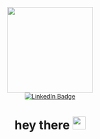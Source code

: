 <div id="header" align="center">
  <img src="https://media.giphy.com/media/v1.Y2lkPTc5MGI3NjExbWl2NnA3ZXNhdmVyMDJ1ZGM3ZjAwY3MwOGJtMHl0YnBscm10eXJheCZlcD12MV9pbnRlcm5hbF9naWZfYnlfaWQmY3Q9cw/Z9Pfqoa4fdnZayauCx/giphy.gif" width="200"/>
</div>
<div id="badges" align="center">
  <a href="https://www.linkedin.com/in/olga-efimovskikh/">
    <img src="https://img.shields.io/badge/LinkedIn-blue?style=for-the-badge&logo=linkedin&logoColor=white" alt="LinkedIn Badge"/>
  </a>
</div>
<div id="body" align="center">
<img src="https://komarev.com/ghpvc/?username=OlyaEf&style=flat-square&color=blue" alt=""/>
<h1>
  hey there
  <img src="https://media.giphy.com/media/v1.Y2lkPTc5MGI3NjExZmwwcnUwbjE4MXJtdGljeGlyOXBsYmc4bTVlcTBnOGE2ZmI2enRsNCZlcD12MV9pbnRlcm5hbF9naWZfYnlfaWQmY3Q9cw/hvRJCLFzcasrR4ia7z/giphy.gif" width="30px"/>
</h1>
</div>
